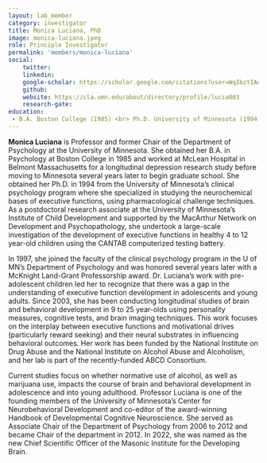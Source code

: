 ```yaml
---
layout: lab_member
category: investigator
title: Monica Luciana, PhD
image: monica-luciana.jpeg
role: Principle Investigator
permalink: 'members/monica-luciana'
social:
    twitter: 
    linkedin: 
    google-scholar: https://scholar.google.com/citations?user=WqIbztIAAAAJ&hl=en&oi=ao
    github: 
    website: https://cla.umn.edu/about/directory/profile/lucia003
    research-gate: 
education:
 - B.A. Boston College (1985) <br> Ph.D. University of Minnesota (1994)
---
```


**Monica Luciana** is Professor and former Chair of the Department of Psychology at the University of Minnesota. She obtained her B.A. in Psychology at Boston College in 1985 and worked at McLean Hospital in Belmont Massachusetts for a longitudinal depression research study before moving to Minnesota several years later to begin graduate school. She obtained her Ph.D. in 1994 from the University of Minnesota’s clinical psychology program where she specialized in studying the neurochemical bases of executive functions, using pharmacological challenge techniques.  As a postdoctoral research associate at the University of Minnesota’s Institute of Child Development and supported by the MacArthur Network on Development and Psychopathology, she undertook a large-scale investigation of the development of executive functions in healthy 4 to 12 year-old children using the CANTAB computerized testing battery.   

In 1997, she joined the faculty of the clinical psychology program in the U of MN’s Department of Psychology and was honored several years later with a McKnight Land-Grant Professorship award. Dr. Luciana’s work with pre-adolescent children led her to recognize that there was a gap in the understanding of executive function development in adolescents and young adults. Since 2003, she has been conducting longitudinal studies of brain and behavioral development in 9 to 25 year-olds using personality measures, cognitive tests, and brain imaging techniques.  This work focuses on the interplay between executive functions and motivational drives (particularly reward seeking) and their neural substrates in influencing behavioral outcomes. Her work has been funded by the National Institute on Drug Abuse and the National Institute on Alcohol Abuse and Alcoholism, and her lab is part of the recently-funded ABCD Consortium. 

Current studies focus on whether normative use of alcohol, as well as marijuana use, impacts the course of brain and behavioral development in adolescence and into young adulthood.  Professor Luciana is one of the founding members of the University of Minnesota’s Center for Neurobehavioral Development and co-editor of the award-winning Handbook of Developmental Cognitive Neuroscience.  She served as Associate Chair of the Department of Psychology from 2006 to 2012 and became Chair of the department in 2012. In 2022, she was named as the new Chief Scientific Officer of the Masonic Institute for the Developing Brain.

